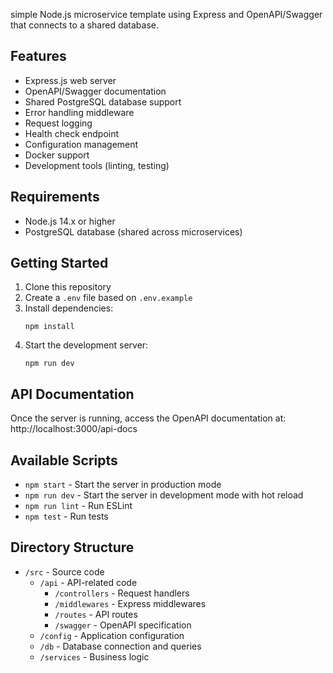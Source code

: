  simple Node.js microservice template using Express and OpenAPI/Swagger that connects to a shared database.

## Features

- Express.js web server
- OpenAPI/Swagger documentation
- Shared PostgreSQL database support
- Error handling middleware
- Request logging
- Health check endpoint
- Configuration management
- Docker support
- Development tools (linting, testing)

## Requirements

- Node.js 14.x or higher
- PostgreSQL database (shared across microservices)

## Getting Started

1. Clone this repository
2. Create a `.env` file based on `.env.example`
3. Install dependencies:
   ```
   npm install
   ```
4. Start the development server:
   ```
   npm run dev
   ```

## API Documentation

Once the server is running, access the OpenAPI documentation at:
http://localhost:3000/api-docs

## Available Scripts

- `npm start` - Start the server in production mode
- `npm run dev` - Start the server in development mode with hot reload
- `npm run lint` - Run ESLint
- `npm test` - Run tests

## Directory Structure

- `/src` - Source code
  - `/api` - API-related code
    - `/controllers` - Request handlers
    - `/middlewares` - Express middlewares
    - `/routes` - API routes
    - `/swagger` - OpenAPI specification
  - `/config` - Application configuration
  - `/db` - Database connection and queries
  - `/services` - Business logic